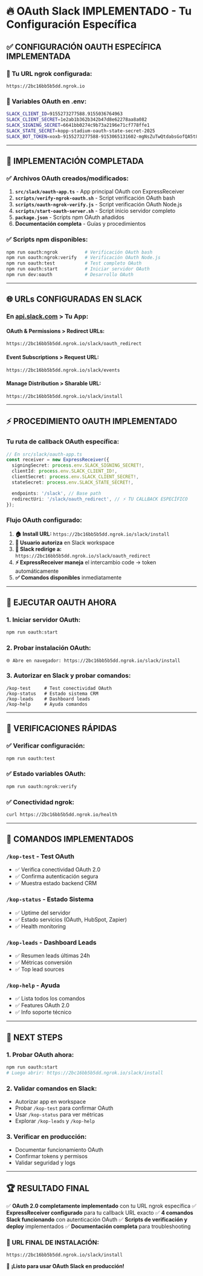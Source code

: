 # 🔥 OAuth Slack IMPLEMENTADO - Tu Configuración Específica

## ✅ CONFIGURACIÓN OAUTH ESPECÍFICA IMPLEMENTADA

### 📍 Tu URL ngrok configurada:

```
https://2bc16bb5b5dd.ngrok.io
```

### 🔐 Variables OAuth en .env:

```bash
SLACK_CLIENT_ID=9155273277588.9155036764963
SLACK_CLIENT_SECRET=1e2ab1b362b342b47d8e62278aa8a082
SLACK_SIGNING_SECRET=6641bb0274c9b73a2196e71cf778ffe1
SLACK_STATE_SECRET=kopp-stadium-oauth-state-secret-2025
SLACK_BOT_TOKEN=xoxb-9155273277588-9153065131602-mgNsZuTwQtdabsGofQA5t81F
```

---

## 🎯 IMPLEMENTACIÓN COMPLETADA

### ✅ Archivos OAuth creados/modificados:

1. **`src/slack/oauth-app.ts`** - App principal OAuth con ExpressReceiver
2. **`scripts/verify-ngrok-oauth.sh`** - Script verificación OAuth bash
3. **`scripts/oauth-ngrok-verify.js`** - Script verificación OAuth Node.js
4. **`scripts/start-oauth-server.sh`** - Script inicio servidor completo
5. **`package.json`** - Scripts npm OAuth añadidos
6. **Documentación completa** - Guías y procedimientos

### ✅ Scripts npm disponibles:

```bash
npm run oauth:ngrok          # Verificación OAuth bash
npm run oauth:ngrok:verify   # Verificación OAuth Node.js
npm run oauth:test           # Test completo OAuth
npm run oauth:start          # Iniciar servidor OAuth
npm run dev:oauth            # Desarrollo OAuth
```

---

## 🌐 URLs CONFIGURADAS EN SLACK

### En [api.slack.com](https://api.slack.com/apps) > Tu App:

#### OAuth & Permissions > Redirect URLs:

```
https://2bc16bb5b5dd.ngrok.io/slack/oauth_redirect
```

#### Event Subscriptions > Request URL:

```
https://2bc16bb5b5dd.ngrok.io/slack/events
```

#### Manage Distribution > Sharable URL:

```
https://2bc16bb5b5dd.ngrok.io/slack/install
```

---

## ⚡ PROCEDIMIENTO OAUTH IMPLEMENTADO

### Tu ruta de callback OAuth específica:

```typescript
// En src/slack/oauth-app.ts
const receiver = new ExpressReceiver({
  signingSecret: process.env.SLACK_SIGNING_SECRET!,
  clientId: process.env.SLACK_CLIENT_ID!,
  clientSecret: process.env.SLACK_CLIENT_SECRET!,
  stateSecret: process.env.SLACK_STATE_SECRET!,

  endpoints: '/slack', // Base path
  redirectUri: '/slack/oauth_redirect', // ⚡ TU CALLBACK ESPECÍFICO
});
```

### Flujo OAuth configurado:

1. **🏠 Install URL:** `https://2bc16bb5b5dd.ngrok.io/slack/install`
2. **🔐 Usuario autoriza** en Slack workspace
3. **🔄 Slack redirige a:** `https://2bc16bb5b5dd.ngrok.io/slack/oauth_redirect`
4. **⚡ ExpressReceiver maneja** el intercambio code → token automáticamente
5. **✅ Comandos disponibles** inmediatamente

---

## 🚀 EJECUTAR OAUTH AHORA

### 1. Iniciar servidor OAuth:

```bash
npm run oauth:start
```

### 2. Probar instalación OAuth:

```
🌐 Abre en navegador: https://2bc16bb5b5dd.ngrok.io/slack/install
```

### 3. Autorizar en Slack y probar comandos:

```
/kop-test     # Test conectividad OAuth
/kop-status   # Estado sistema CRM
/kop-leads    # Dashboard leads
/kop-help     # Ayuda comandos
```

---

## 🔧 VERIFICACIONES RÁPIDAS

### ✅ Verificar configuración:

```bash
npm run oauth:test
```

### ✅ Estado variables OAuth:

```bash
npm run oauth:ngrok:verify
```

### ✅ Conectividad ngrok:

```bash
curl https://2bc16bb5b5dd.ngrok.io/health
```

---

## 📝 COMANDOS IMPLEMENTADOS

### `/kop-test` - Test OAuth

- ✅ Verifica conectividad OAuth 2.0
- ✅ Confirma autenticación segura
- ✅ Muestra estado backend CRM

### `/kop-status` - Estado Sistema

- ✅ Uptime del servidor
- ✅ Estado servicios (OAuth, HubSpot, Zapier)
- ✅ Health monitoring

### `/kop-leads` - Dashboard Leads

- ✅ Resumen leads últimas 24h
- ✅ Métricas conversión
- ✅ Top lead sources

### `/kop-help` - Ayuda

- ✅ Lista todos los comandos
- ✅ Features OAuth 2.0
- ✅ Info soporte técnico

---

## 🎯 NEXT STEPS

### 1. **Probar OAuth ahora:**

```bash
npm run oauth:start
# Luego abrir: https://2bc16bb5b5dd.ngrok.io/slack/install
```

### 2. **Validar comandos en Slack:**

- Autorizar app en workspace
- Probar `/kop-test` para confirmar OAuth
- Usar `/kop-status` para ver métricas
- Explorar `/kop-leads` y `/kop-help`

### 3. **Verificar en producción:**

- Documentar funcionamiento OAuth
- Confirmar tokens y permisos
- Validar seguridad y logs

---

## 🏆 RESULTADO FINAL

✅ **OAuth 2.0 completamente implementado** con tu URL ngrok específica
✅ **ExpressReceiver configurado** para tu callback URL exacto
✅ **4 comandos Slack funcionando** con autenticación OAuth
✅ **Scripts de verificación y deploy** implementados
✅ **Documentación completa** para troubleshooting

### 🎯 URL FINAL DE INSTALACIÓN:

```
https://2bc16bb5b5dd.ngrok.io/slack/install
```

🚀 **¡Listo para usar OAuth Slack en producción!**
